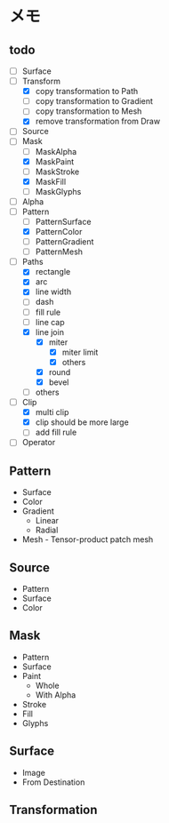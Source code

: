 メモ
====

todo
----

* [ ] Surface
* [ ] Transform
	+ [x] copy transformation to Path
	+ [ ] copy transformation to Gradient
	+ [ ] copy transformation to Mesh
	+ [x] remove transformation from Draw
* [ ] Source
* [ ] Mask
	+ [ ] MaskAlpha
	+ [x] MaskPaint
	+ [ ] MaskStroke
	+ [x] MaskFill
	+ [ ] MaskGlyphs
* [ ] Alpha
* [ ] Pattern
	+ [ ] PatternSurface
	+ [x] PatternColor
	+ [ ] PatternGradient
	+ [ ] PatternMesh
* [ ] Paths
	+ [x] rectangle
	+ [x] arc
	+ [x] line width
	+ [ ] dash
	+ [ ] fill rule
	+ [ ] line cap
	+ [x] line join
		- [x] miter
			* [x] miter limit
			* [x] others
		- [x] round
		- [x] bevel
	+ [ ] others
* [ ] Clip
	+ [x] multi clip
	+ [x] clip should be more large
	+ [ ] add fill rule
* [ ] Operator

Pattern
------

* Surface
* Color
* Gradient
	+ Linear
	+ Radial
* Mesh - Tensor-product patch mesh

Source
------

* Pattern
* Surface
* Color

Mask
----

* Pattern
* Surface
* Paint
	+ Whole
	+ With Alpha
* Stroke
* Fill
* Glyphs

Surface
-------

* Image
* From Destination

Transformation
--------------
